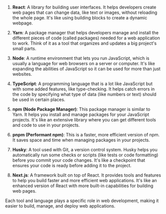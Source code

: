 1. **React**: A library for building user interfaces. It helps developers create web pages that can change data, like text or images, without reloading the whole page. It's like using building blocks to create a dynamic webpage.

2. **Yarn**: A package manager that helps developers manage and install the different pieces of code (called packages) needed for a web application to work. Think of it as a tool that organizes and updates a big project's small parts.

3. **Node**: A runtime environment that lets you run JavaScript, which is usually a language for web browsers on a server or computer. It's like expanding the abilities of JavaScript so it can be used for more than just websites.

4. **TypeScript**: A programming language that is a lot like JavaScript but with some added features, like type-checking. It helps catch errors in the code by specifying what type of data (like numbers or text) should be used in certain places.

5. **npm (Node Package Manager)**: This package manager is similar to Yarn. It helps you install and manage packages for your JavaScript projects. It's like an extensive library where you can get different tools and code to use in your projects.

6. **pnpm (Performant npm)**: This is a faster, more efficient version of npm. It saves space and time when managing packages in your projects.

7. **Husky**: A tool used with Git, a version control system. Husky helps you automatically run some checks or scripts (like tests or code formatting) before you commit your code changes. It's like a checkpoint that ensures your code is ready before adding it to the project.

8. **Next.js**: A framework built on top of React. It provides tools and features to help you build faster and more efficient web applications. It's like an enhanced version of React with more built-in capabilities for building web pages. 

Each tool and language plays a specific role in web development, making it easier to build, manage, and deploy web applications.